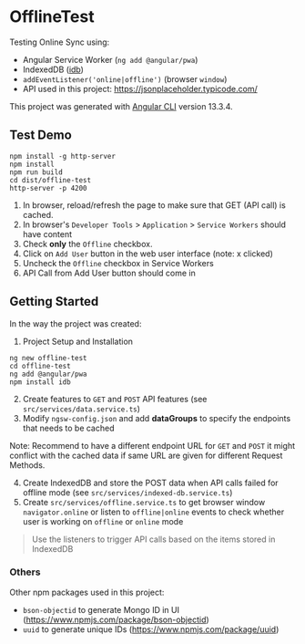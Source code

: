 # OfflineTest

Testing Online Sync using:

- Angular Service Worker (`ng add @angular/pwa`)
- IndexedDB ([idb](https://www.npmjs.com/package/idb))
- `addEventListener('online|offline')` (browser `window`)
- API used in this project: https://jsonplaceholder.typicode.com/

This project was generated with [Angular CLI](https://github.com/angular/angular-cli) version 13.3.4.

## Test Demo

```
npm install -g http-server
npm install
npm run build
cd dist/offline-test
http-server -p 4200
```

1. In browser, reload/refresh the page to make sure that GET (API call) is cached.
2. In browser's `Developer Tools` > `Application` > `Service Workers` should have content
3. Check **only** the `Offline` checkbox.
4. Click on `Add User` button in the web user interface (note: x clicked)
5. Uncheck the `Offline` checkbox in Service Workers
6. API Call from Add User button should come in

## Getting Started

In the way the project was created:

1. Project Setup and Installation

```
ng new offline-test
cd offline-test
ng add @angular/pwa
npm install idb
```

2. Create features to `GET` and `POST` API features (see `src/services/data.service.ts`)
3. Modify `ngsw-config.json` and add **dataGroups** to specify the endpoints that needs to be cached

Note: Recommend to have a different endpoint URL for `GET` and `POST` it might conflict with the cached data if same URL are given for different Request Methods.

4. Create IndexedDB and store the POST data when API calls failed for offline mode (see `src/services/indexed-db.service.ts`)
5. Create `src/services/offline.service.ts` to get browser window `navigator.online` or listen to `offline|online` events to check whether user is working on `offline` or `online` mode

> Use the listeners to trigger API calls based on the items stored in IndexedDB

### Others

Other npm packages used in this project:

- `bson-objectid` to generate Mongo ID in UI (https://www.npmjs.com/package/bson-objectid)
- `uuid` to generate unique IDs (https://www.npmjs.com/package/uuid)

